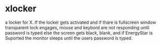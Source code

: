 xlocker
=======

a locker for X.
If the locker gets activated and if thare is fullscreen window transparent lock engages, mouse and keybord are not responding until password is typed else the screen gets black, blank, and if EnergyStar is Suported the monitor sleeps until the users password is typed. 
